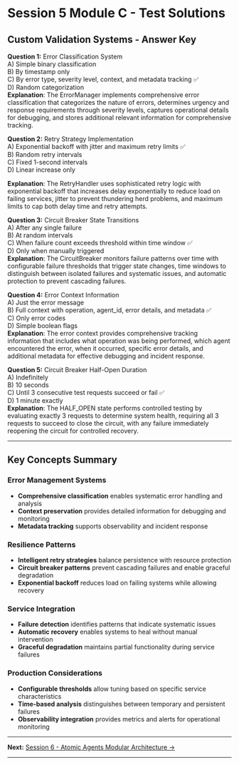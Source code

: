 # Session 5 Module C - Test Solutions

## Custom Validation Systems - Answer Key

**Question 1:** Error Classification System  
A) Simple binary classification  
B) By timestamp only  
C) By error type, severity level, context, and metadata tracking ✅  
D) Random categorization  
**Explanation**: The ErrorManager implements comprehensive error classification that categorizes the nature of errors, determines urgency and response requirements through severity levels, captures operational details for debugging, and stores additional relevant information for comprehensive tracking.

**Question 2:** Retry Strategy Implementation  
A) Exponential backoff with jitter and maximum retry limits ✅  
B) Random retry intervals  
C) Fixed 1-second intervals  
D) Linear increase only  

**Explanation**: The RetryHandler uses sophisticated retry logic with exponential backoff that increases delay exponentially to reduce load on failing services, jitter to prevent thundering herd problems, and maximum limits to cap both delay time and retry attempts.

**Question 3:** Circuit Breaker State Transitions  
A) After any single failure  
B) At random intervals  
C) When failure count exceeds threshold within time window ✅  
D) Only when manually triggered  
**Explanation**: The CircuitBreaker monitors failure patterns over time with configurable failure thresholds that trigger state changes, time windows to distinguish between isolated failures and systematic issues, and automatic protection to prevent cascading failures.

**Question 4:** Error Context Information  
A) Just the error message  
B) Full context with operation, agent_id, error details, and metadata ✅  
C) Only error codes  
D) Simple boolean flags  
**Explanation**: The error context provides comprehensive tracking information that includes what operation was being performed, which agent encountered the error, when it occurred, specific error details, and additional metadata for effective debugging and incident response.

**Question 5:** Circuit Breaker Half-Open Duration  
A) Indefinitely  
B) 10 seconds  
C) Until 3 consecutive test requests succeed or fail ✅  
D) 1 minute exactly  
**Explanation**: The HALF_OPEN state performs controlled testing by evaluating exactly 3 requests to determine system health, requiring all 3 requests to succeed to close the circuit, with any failure immediately reopening the circuit for controlled recovery.

---

## Key Concepts Summary

### Error Management Systems  
- **Comprehensive classification** enables systematic error handling and analysis  
- **Context preservation** provides detailed information for debugging and monitoring  
- **Metadata tracking** supports observability and incident response  

### Resilience Patterns  
- **Intelligent retry strategies** balance persistence with resource protection  
- **Circuit breaker patterns** prevent cascading failures and enable graceful degradation  
- **Exponential backoff** reduces load on failing systems while allowing recovery  

### Service Integration  
- **Failure detection** identifies patterns that indicate systematic issues  
- **Automatic recovery** enables systems to heal without manual intervention  
- **Graceful degradation** maintains partial functionality during service failures  

### Production Considerations  
- **Configurable thresholds** allow tuning based on specific service characteristics  
- **Time-based analysis** distinguishes between temporary and persistent failures  
- **Observability integration** provides metrics and alerts for operational monitoring  

---

**Next:** [Session 6 - Atomic Agents Modular Architecture →](Session6_Atomic_Agents_Modular_Architecture.md)

---
